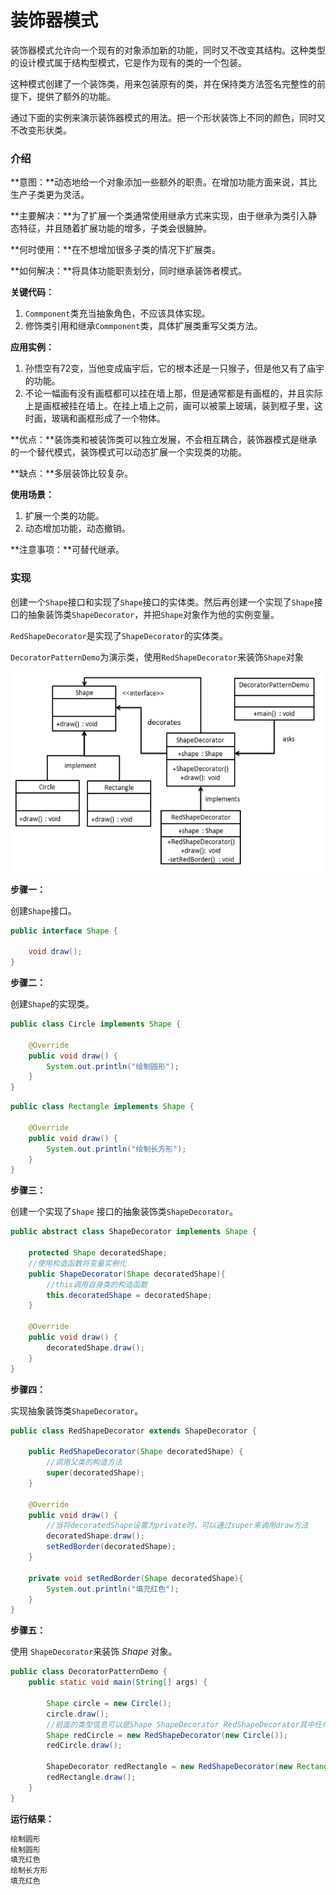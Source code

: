 # 装饰器模式

装饰器模式允许向一个现有的对象添加新的功能，同时又不改变其结构。这种类型的设计模式属于结构型模式，它是作为现有的类的一个包装。

这种模式创建了一个装饰类，用来包装原有的类，并在保持类方法签名完整性的前提下，提供了额外的功能。

通过下面的实例来演示装饰器模式的用法。把一个形状装饰上不同的颜色，同时又不改变形状类。

### 介绍

**意图：**动态地给一个对象添加一些额外的职责。在增加功能方面来说，其比生产子类更为灵活。

**主要解决：**为了扩展一个类通常使用继承方式来实现，由于继承为类引入静态特征，并且随着扩展功能的增多，子类会很臃肿。

**何时使用：**在不想增加很多子类的情况下扩展类。

**如何解决：**将具体功能职责划分，同时继承装饰者模式。

**关键代码：**

1. `Commponent`类充当抽象角色，不应该具体实现。
2. 修饰类引用和继承`Commponent`类，具体扩展类重写父类方法。

**应用实例：**

1. 孙悟空有72变，当他变成庙宇后，它的根本还是一只猴子，但是他又有了庙宇的功能。
2. 不论一幅画有没有画框都可以挂在墙上那，但是通常都是有画框的，并且实际上是画框被挂在墙上。在挂上墙上之前，画可以被蒙上玻璃，装到框子里，这时画，玻璃和画框形成了一个物体。

**优点：**装饰类和被装饰类可以独立发展，不会相互耦合，装饰器模式是继承的一个替代模式，装饰模式可以动态扩展一个实现类的功能。

**缺点：**多层装饰比较复杂。

**使用场景：**

1. 扩展一个类的功能。
2. 动态增加功能，动态撤销。

**注意事项：**可替代继承。

### 实现

创建一个`Shape`接口和实现了`Shape`接口的实体类。然后再创建一个实现了`Shape`接口的抽象装饰类`ShapeDecorator`，并把`Shape`对象作为他的实例变量。

`RedShapeDecorator`是实现了`ShapeDecorator`的实体类。

`DecoratorPatternDemo`为演示类，使用`RedShapeDecorator`来装饰`Shape`对象

![](../photo/Decorator.png)

**步骤一：**

创建`Shape`接口。

```java
public interface Shape {

    void draw();
}
```

**步骤二：**

创建`Shape`的实现类。

```java
public class Circle implements Shape {

    @Override
    public void draw() {
        System.out.println("绘制圆形");
    }
}
```

```java
public class Rectangle implements Shape {

    @Override
    public void draw() {
        System.out.println("绘制长方形");
    }
}
```

**步骤三：**

创建一个实现了`Shape` 接口的抽象装饰类`ShapeDecorator`。

```java
public abstract class ShapeDecorator implements Shape {

    protected Shape decoratedShape;
    //使用构造函数将变量实例化
    public ShapeDecorator(Shape decoratedShape){
        //this调用自身类的构造函数
        this.decoratedShape = decoratedShape;
    }

    @Override
    public void draw() {
        decoratedShape.draw();
    }
}
```

**步骤四：**

实现抽象装饰类`ShapeDecorator`。

```java
public class RedShapeDecorator extends ShapeDecorator {

    public RedShapeDecorator(Shape decoratedShape) {
        //调用父类的构造方法
        super(decoratedShape);
    }

    @Override
    public void draw() {
        //当将decoratedShape设置为private时，可以通过super来调用draw方法
        decoratedShape.draw();
        setRedBorder(decoratedShape);
    }

    private void setRedBorder(Shape decoratedShape){
        System.out.println("填充红色");
    }
}
```

**步骤五：**

使用 `ShapeDecorator`来装饰 *Shape* 对象。

```java
public class DecoratorPatternDemo {
    public static void main(String[] args) {

        Shape circle = new Circle();
        circle.draw();
        //前面的类型信息可以是Shape ShapeDecorator RedShapeDecorator其中任何一个
        Shape redCircle = new RedShapeDecorator(new Circle());
        redCircle.draw();

        ShapeDecorator redRectangle = new RedShapeDecorator(new Rectangle());
        redRectangle.draw();
    }
}
```

**运行结果：**

```java
绘制圆形
绘制圆形
填充红色
绘制长方形
填充红色
```

